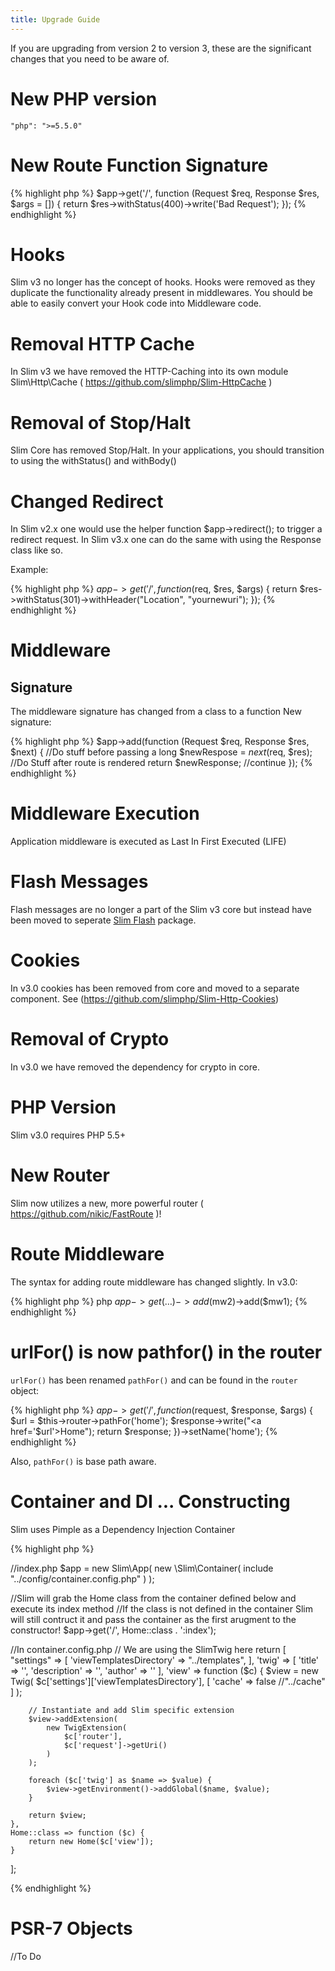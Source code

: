 ```yaml
---
title: Upgrade Guide
---
```


If you are upgrading from version 2 to version 3, these are the significant changes that
you need to be aware of.

# New PHP version
`"php": ">=5.5.0"`

# New Route Function Signature

{% highlight php %}
$app->get('/', function (Request $req,  Response $res, $args = []) {
    return $res->withStatus(400)->write('Bad Request');
});
{% endhighlight %}

# Hooks
Slim v3 no longer has the concept of hooks. Hooks were removed as they duplicate the functionality already present in middlewares. You should be able to easily convert your Hook code into Middleware code.

# Removal HTTP Cache
In Slim v3 we have removed the HTTP-Caching into its own module Slim\Http\Cache ( https://github.com/slimphp/Slim-HttpCache )

# Removal of Stop/Halt
Slim Core has removed Stop/Halt.
In your applications, you should transition to using the withStatus() and withBody()

# Changed Redirect
In Slim v2.x one would use the helper function $app->redirect(); to trigger a redirect request.
In Slim v3.x one can do the same with using the Response class like so.

Example:

{% highlight php %}
$app->get('/', function ($req, $res, $args) {
  return $res->withStatus(301)->withHeader("Location", "yournewuri");
});
{% endhighlight %}

# Middleware
Signature
----
The middleware signature has changed from a class to a function
New signature:

{% highlight php %}
$app->add(function (Request $req,  Response $res, $next) {
    //Do stuff before passing a long
    $newRespose = $next($req, $res);
    //Do Stuff after route is rendered
    return $newResponse; //continue
});
{% endhighlight %}

# Middleware Execution
Application middleware is executed as Last In First Executed (LIFE)

# Flash Messages
Flash messages are no longer a part of the Slim v3 core but instead have been moved to seperate [Slim Flash](/docs/features/flash.html) package.

# Cookies
In v3.0 cookies has been removed from core and moved to a separate component. See (https://github.com/slimphp/Slim-Http-Cookies)

# Removal of Crypto
In v3.0 we have removed the dependency for crypto in core.

# PHP Version
Slim v3.0 requires PHP 5.5+

# New Router
Slim now utilizes a new, more powerful router ( https://github.com/nikic/FastRoute )!

# Route Middleware
The syntax for adding route middleware has changed slightly.
In v3.0:

{% highlight php %}
php $app->get(…)->add($mw2)->add($mw1);
{% endhighlight %}

# urlFor() is now pathfor() in the router

`urlFor()` has been renamed `pathFor()` and can be found in the `router` object:

{% highlight php %}
$app->get('/', function ($request, $response, $args) {
    $url = $this->router->pathFor('home');
    $response->write("<a href='$url'>Home</a>");
    return $response;
})->setName('home');
{% endhighlight %}

Also, `pathFor()` is base path aware.

# Container and DI ... Constructing
Slim uses Pimple as a Dependency Injection Container

{% highlight php %}

//index.php
$app = new Slim\App(
    new \Slim\Container(
        include "../config/container.config.php"
    )
);

//Slim will grab the Home class from the container defined below and execute its index method
//If the class is not defined in the container Slim will still contruct it and pass the container as the first arugment to the constructor!
$app->get('/', Home::class . ':index');


//In container.config.php
// We are using the SlimTwig here
return [
    "settings" => [
        'viewTemplatesDirectory' => "../templates",
    ],
    'twig' => [
        'title' => '',
        'description' => '',
        'author' => ''
    ],
    'view' => function ($c) {
        $view = new Twig(
            $c['settings']['viewTemplatesDirectory'],
            [
                'cache' => false //"../cache"
            ]
        );

        // Instantiate and add Slim specific extension
        $view->addExtension(
            new TwigExtension(
                $c['router'],
                $c['request']->getUri()
            )
        );

        foreach ($c['twig'] as $name => $value) {
            $view->getEnvironment()->addGlobal($name, $value);
        }

        return $view;
    },
    Home::class => function ($c) {
        return new Home($c['view']);
    }
];

{% endhighlight %}

# PSR-7 Objects
//To Do
